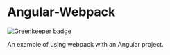 # Angular-Webpack

[![Greenkeeper badge](https://badges.greenkeeper.io/sethbergman/angular-webpack.svg)](https://greenkeeper.io/)

An example of using webpack with an Angular project.
